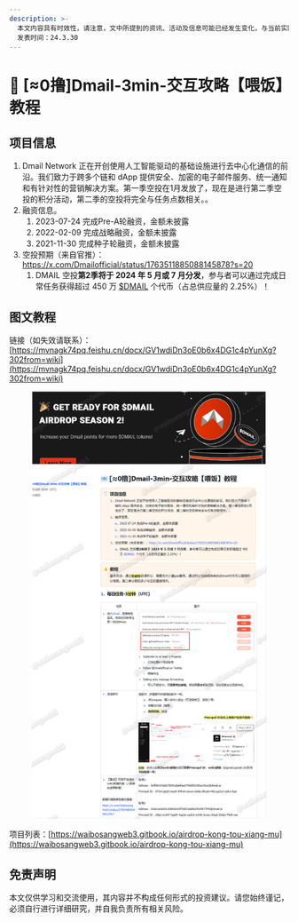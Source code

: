 ```yaml
---
description: >-
  本文内容具有时效性，请注意，文中所提到的资讯、活动及信息可能已经发生变化，与当前实际情况有所不同。我们建议您在做出任何决策之前，始终进行自主研究和验证。
  发表时间：24.3.30
---
```


# 📧 \[≈0撸]Dmail-3min-交互攻略【喂饭】教程

## **项目信息**

1. Dmail Network 正在开创使用人工智能驱动的基础设施进行去中心化通信的前沿。我们致力于跨多个链和 dApp 提供安全、加密的电子邮件服务、统一通知和有针对性的营销解决方案。第一季空投在1月发放了，现在是进行第二季空投的积分活动，第二季的空投将完全与任务点数相关。。
2. 融资信息。
   1. 2023-07-24 完成Pre-A轮融资，金额未披露
   2. 2022-02-09 完成战略融资，金额未披露
   3. 2021-11-30 完成种子轮融资，金额未披露
3. 空投预期（来自官推）：https://x.com/Dmailofficial/status/1763511885088145878?s=20
   1. DMAIL 空投**第2季将于 2024 年 5 月或 7 月分发**，参与者可以通过完成日常任务获得超过 450 万 [$DMAIL](https://twitter.com/search?q=%24DMAIL\&src=cashtag\_click) 个代币（占总供应量的 2.25%）！

## 图文教程

链接（如失效请联系）：[https://mvnagk74pq.feishu.cn/docx/GV1wdiDn3oE0b6x4DG1c4pYunXg?302from=wiki](https://mvnagk74pq.feishu.cn/docx/GV1wdiDn3oE0b6x4DG1c4pYunXg?302from=wiki)

<figure><img src="../.gitbook/assets/image (4) (1).png" alt=""><figcaption></figcaption></figure>

项目列表：[https://waibosangweb3.gitbook.io/airdrop-kong-tou-xiang-mu](https://waibosangweb3.gitbook.io/airdrop-kong-tou-xiang-mu)

## 免责声明 <a href="#mian-ze-sheng-ming" id="mian-ze-sheng-ming"></a>

本文仅供学习和交流使用，其内容并不构成任何形式的投资建议。请您始终谨记，必须自行进行详细研究，并自我负责所有相关风险。
